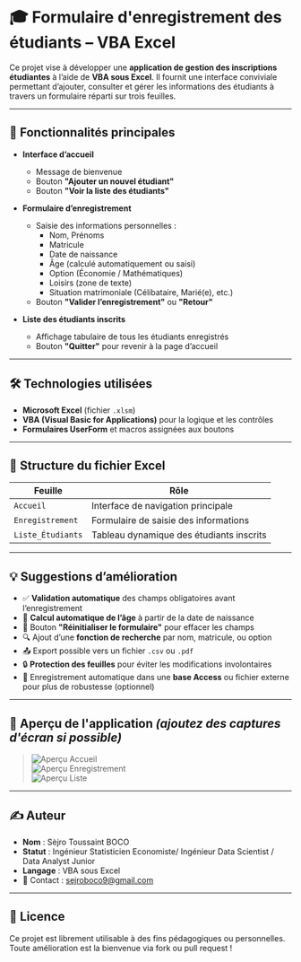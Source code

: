 # 🎓 Formulaire d'enregistrement des étudiants – VBA Excel

Ce projet vise à développer une **application de gestion des inscriptions étudiantes** à l’aide de **VBA sous Excel**. Il fournit une interface conviviale permettant d’ajouter, consulter et gérer les informations des étudiants à travers un formulaire réparti sur trois feuilles.

---

## 📌 Fonctionnalités principales

- **Interface d’accueil**
  - Message de bienvenue
  - Bouton **"Ajouter un nouvel étudiant"**
  - Bouton **"Voir la liste des étudiants"**

- **Formulaire d’enregistrement**
  - Saisie des informations personnelles :
    - Nom, Prénoms
    - Matricule
    - Date de naissance
    - Âge (calculé automatiquement ou saisi)
    - Option (Économie / Mathématiques)
    - Loisirs (zone de texte)
    - Situation matrimoniale (Célibataire, Marié(e), etc.)
  - Bouton **"Valider l’enregistrement"** ou **"Retour"**

- **Liste des étudiants inscrits**
  - Affichage tabulaire de tous les étudiants enregistrés
  - Bouton **"Quitter"** pour revenir à la page d’accueil

---

## 🛠️ Technologies utilisées

- **Microsoft Excel** (fichier `.xlsm`)
- **VBA (Visual Basic for Applications)** pour la logique et les contrôles
- **Formulaires UserForm** et macros assignées aux boutons

---

## 📁 Structure du fichier Excel

| Feuille             | Rôle                                     |
|---------------------|------------------------------------------|
| `Accueil`           | Interface de navigation principale       |
| `Enregistrement`    | Formulaire de saisie des informations    |
| `Liste_Étudiants`   | Tableau dynamique des étudiants inscrits |

---

## 💡 Suggestions d’amélioration

- ✅ **Validation automatique** des champs obligatoires avant l’enregistrement
- 🔁 **Calcul automatique de l’âge** à partir de la date de naissance
- 🧹 Bouton **"Réinitialiser le formulaire"** pour effacer les champs
- 🔍 Ajout d’une **fonction de recherche** par nom, matricule, ou option
- 📤 Export possible vers un fichier `.csv` ou `.pdf`
- 🔒 **Protection des feuilles** pour éviter les modifications involontaires
- 💾 Enregistrement automatique dans une **base Access** ou fichier externe pour plus de robustesse (optionnel)

---

## 📸 Aperçu de l'application *(ajoutez des captures d'écran si possible)*

> ![Aperçu Accueil](images/accueil.png)  
> ![Aperçu Enregistrement](images/enregistrement.png)  
> ![Aperçu Liste](images/liste_etudiants.png)

---

## ✍️ Auteur

- **Nom** : Sèjro Toussaint BOCO
- **Statut** : Ingénieur Statisticien Economiste/ Ingénieur Data Scientist / Data Analyst Junior
- **Langage** : VBA sous Excel
- 📧 Contact : sejroboco9@gmail.com

---

## 📄 Licence

Ce projet est librement utilisable à des fins pédagogiques ou personnelles. Toute amélioration est la bienvenue via fork ou pull request !
